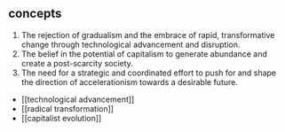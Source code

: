 ## concepts
1. The rejection of gradualism and the embrace of rapid, transformative change through technological advancement and disruption. 
2. The belief in the potential of capitalism to generate abundance and create a post-scarcity society. 
3. The need for a strategic and coordinated effort to push for and shape the direction of accelerationism towards a desirable future.


- [[technological advancement]]
- [[radical transformation]]
- [[capitalist evolution]]